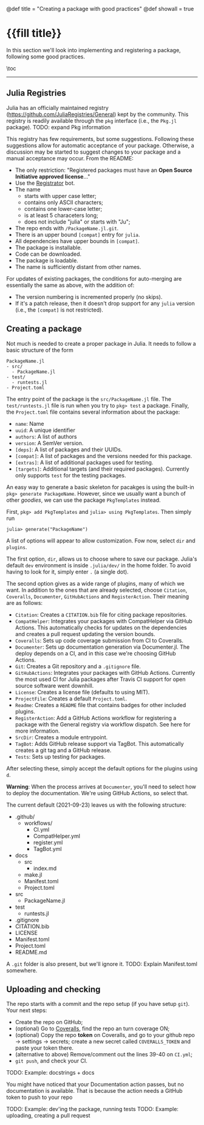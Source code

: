 @def title = "Creating a package with good practices"
@def showall = true

# {{fill title}}

In this section we'll look into implementing and registering a package, following some good practices.

\toc

---

## Julia Registries

Julia has an officially maintained registry (https://github.com/JuliaRegistries/General) kept by the community.
This registry is readily available through the `pkg` interface (i.e., the `Pkg.jl` package).
TODO: expand Pkg information

This registry has few requirements, but some suggestions.
Following these suggestions allow for automatic acceptance of your package.
Otherwise, a discussion may be started to suggest changes to your package and a manual acceptance may occur.
From the README:

- The only restriction: "Registered packages must have an **Open Source Initiative approved license**..."
- Use the [Registrator](https://github.com/JuliaRegistries/Registrator.jl) bot.
- The name
  - starts with upper case letter;
  - contains only ASCII characters;
  - contains one lower-case letter;
  - is at least 5 characeters long;
  - does not include "julia" or starts with "Ju";
- The repo ends with `/PackageName.jl.git`.
- There is an upper bound `[compat]` entry for `julia`.
- All dependencies have upper bounds in `[compat]`.
- The package is installable.
- Code can be downloaded.
- The package is loadable.
- The name is sufficiently distant from other names.

For updates of existing packages, the conditions for auto-merging are essentially the same as above, with the addition of:

- The version numbering is incremented properly (no skips).
- If it's a patch release, then it doesn't drop support for any `julia` version (i.e., the `[compat]` is not restricted).

## Creating a package

Not much is needed to create a proper package in Julia.
It needs to follow a basic structure of the form
```
PackageName.jl
- src/
  - PackageName.jl
- test/
  - runtests.jl
- Project.toml
```
The entry point of the package is the `src/PackageName.jl` file. The `test/runtests.jl` file is run when you try to `pkg> test` a package.
Finally, the `Project.toml` file contains several information about the package:
- `name`: Name
- `uuid`: A unique identifier
- `authors`: A list of authors
- `version`: A SemVer version.
- `[deps]`: A list of packages and their UUIDs.
- `[compat]`: A list of packages and the versions needed for this package.
- `[extras]`: A list of additional packages used for testing.
- `[targets]`: Additional targets (and their required packages). Currently only supports `test` for the testing packages.

An easy way to generate a basic skeleton for pacakges is using the built-in `pkg> generate PackageName`.
However, since we usually want a bunch of other _goodies_, we can use the package `PkgTemplates` instead.

First, `pkg> add PkgTemplates` and `julia> using PkgTemplates`. Then simply run
```
julia> generate("PackageName")
```
A list of options will appear to allow customization.
Fow now, select `dir` and `plugins`.

The first option, `dir`, allows us to choose where to save our package. Julia's default `dev` environment is inside `.julia/dev/` in the home folder.
To avoid having to look for it, simply enter `.` (a single dot).

The second option gives as a wide range of plugins, many of which we want. In addition to the ones that are already selected, choose `Citation`, `Coveralls`, `Documenter`, `GitHubActions` and `RegisterAction`.
Their meaning are as follows:

- `Citation`: Creates a `CITATION.bib` file for citing package repositories.
- `CompatHelper`: Integrates your packages with CompatHelper via GitHub Actions. This automatically checks for updates on the dependencies and creates a pull request updating the version bounds.
- `Coveralls`: Sets up code coverage submission from CI to Coveralls.
- `Documenter`: Sets up documentation generation via Documenter.jl. The deploy depends on a CI, and in this case we're choosing GitHub Actions.
- `Git`: Creates a Git repository and a `.gitignore` file.
- `GitHubActions`: Integrates your packages with GitHub Actions. Currently the most used CI for Julia packages after Travis CI support for open source software went downhill.
- `License`: Creates a license file (defaults to using MIT).
- `ProjectFile`: Creates a default `Project.toml`.
- `Readme`: Creates a `README` file that contains badges for other included plugins.
- `RegisterAction`: Add a GitHub Actions workflow for registering a package with the General registry via workflow dispatch. See here for more information.
- `SrcDir`: Creates a module entrypoint.
- `TagBot`: Adds GitHub release support via TagBot. This automatically creates a git tag and a GitHub release.
- `Tests`: Sets up testing for packages.

After selecting these, simply accept the default options for the plugins using `d`.

**Warning**: When the process arrives at `Documenter`, you'll need to select how to deploy the documentation. We're using GitHub Actions, so select that.

The current default (2021-09-23) leaves us with the following structure:

- .github/
  - workflows/
    - CI.yml
    - CompatHelper.yml
    - register.yml
    - TagBot.yml
- docs
  - src
    - index.md
  - make.jl
  - Manifest.toml
  - Project.toml
- src
  - PackageName.jl
- test
  - runtests.jl
- .gitignore
- CITATION.bib
- LICENSE
- Manifest.toml
- Project.toml
- README.md

A `.git` folder is also present, but we'll ignore it.
TODO: Explain Manifest.toml somewhere.

## Uploading and checking

The repo starts with a commit and the repo setup (if you have setup `git`).
Your next steps:
- Create the repo on GitHub;
- (optional) Go to [Coveralls](https://coveralls.io/repos/new), find the repo an turn coverage ON;
- (optional) Copy the repo **token** on Coveralls, and go to your github repo -> settings -> secrets; create a new secret called `COVERALLS_TOKEN` and paste your token there.
- (alternative to above) Remove/comment out the lines 39-40 on `CI.yml`;
- `git push`, and check your CI.

TODO: Example: docstrings + docs

You might have noticed that your Documentation action passes, but no documentation is available.
That is because the action needs a GitHub token to push to your repo

TODO: Example: dev'ing the package, running tests
TODO: Example: uploading, creating a pull request
